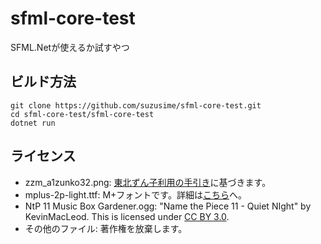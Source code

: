 # sfml-core-test
SFML.Netが使えるか試すやつ

## ビルド方法
```
git clone https://github.com/suzusime/sfml-core-test.git
cd sfml-core-test/sfml-core-test
dotnet run
```

## ライセンス
- zzm_a1zunko32.png: [東北ずん子利用の手引き](https://zunko.jp/guideline.html)に基づきます。
- mplus-2p-light.ttf: M+フォントです。詳細は[こちら](https://mplus-fonts.osdn.jp/)へ。
- NtP 11 Music Box Gardener.ogg: "Name the Piece 11 - Quiet NIght" by KevinMacLeod. This is licensed under [CC BY 3.0](https://creativecommons.org/licenses/by/3.0/).
- その他のファイル: 著作権を放棄します。
